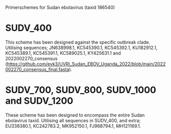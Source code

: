 Primerschemes for Sudan ebolavirus (taxid 186540)

# SUDV_400

This scheme has been designed against the specific outbreak clade. Utilising sequences; JN638998.1, KC545390.1, KC545392.1, KU182912.1, KC545389.1,  KC545391.1, KC589025.1, KY425631.1 and 2022002270_consensus (https://github.com/evk3/UVRI_Sudan_EBOV_Uganda_2022/blob/main/2022002270_consensus_final.fasta).

# SUDV_700, SUDV_800, SUDV_1000 and SUDV_1200

These scheme has been designed to encompass the entire Sudan ebolavirus taxid. Utilising all sequences in SUDV_400, and extra; EU338380.1, KC242783.2, MK952150.1, FJ968794.1, MH121169.1.

